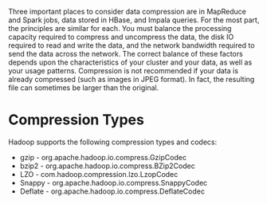 <!-- TITLE: Data Compression -->
<!-- SUBTITLE: Data compression and compression formats can have a significant impact on performance. -->
Three important places to consider data compression are in MapReduce and Spark jobs, data stored in HBase, and Impala queries. For the most part, the principles are similar for each.
You must balance the processing capacity required to compress and uncompress the data, the disk IO required to read and write the data, and the network bandwidth required to send the data across the network. The correct balance of these factors depends upon the characteristics of your cluster and your data, as well as your usage patterns.
Compression is not recommended if your data is already compressed (such as images in JPEG format). In fact, the resulting file can sometimes be larger than the original.

# Compression Types
Hadoop supports the following compression types and codecs:

* gzip - org.apache.hadoop.io.compress.GzipCodec
* bzip2 - org.apache.hadoop.io.compress.BZip2Codec
* LZO - com.hadoop.compression.lzo.LzopCodec
* Snappy - org.apache.hadoop.io.compress.SnappyCodec
* Deflate - org.apache.hadoop.io.compress.DeflateCodec